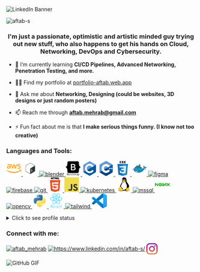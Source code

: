 ![LinkedIn Banner](https://github.com/aftab-s/aftab-s/assets/90192423/f95e7821-7bad-423a-9577-a5e807fa2d56)

<p align="left">
    <img src="https://komarev.com/ghpvc/?username=aftab-s&label=Profile%20views&color=0e75b6&style=flat" alt="aftab-s" />
</p>

<h3 align="center">I'm just a passionate, optimistic and artistic minded guy trying out new stuff, who also happens to get his hands on Cloud, Networking, DevOps and Cybersecurity.</h3>

- 🌱 I’m currently learning **CI/CD Pipelines, Advanced Networking, Penetration Testing, and more.**

- 👨‍💻 Find my portfolio at [portfolio-aftab.web.app](portfolio-aftab.web.app)

- 💬 Ask me about **Networking, Designing (could be websites, 3D designs or just random posters)**

- 📫 Reach me through **aftab.mehrab@gmail.com**

- ⚡ Fun fact about me is that **I make serious things funny. (I know not too creative)**

<h3 align="left">Languages and Tools:</h3>
<p align="left"> <a href="https://aws.amazon.com" target="_blank" rel="noreferrer"> <img src="https://github.com/devicons/devicon/blob/1119b9f84c0290e0f0b38982099a2bd027a48bf1/icons/amazonwebservices/amazonwebservices-plain-wordmark.svg" alt="aws" width="40" height="40"/> </a> <a href="https://www.gnu.org/software/bash/" target="_blank" rel="noreferrer"> <img src="bash.png" alt="bash" width="40" height="40"/> </a> <a href="https://www.blender.org/" target="_blank" rel="noreferrer"> <img src="https://download.blender.org/branding/community/blender_community_badge_white.svg" alt="blender" width="40" height="40"/> </a> <a href="https://getbootstrap.com" target="_blank" rel="noreferrer"> <img src="https://raw.githubusercontent.com/devicons/devicon/master/icons/bootstrap/bootstrap-plain-wordmark.svg" alt="bootstrap" width="40" height="40"/> </a> <a href="https://www.cprogramming.com/" target="_blank" rel="noreferrer"> <img src="https://raw.githubusercontent.com/devicons/devicon/master/icons/c/c-original.svg" alt="c" width="40" height="40"/> </a> <a href="https://www.w3schools.com/cpp/" target="_blank" rel="noreferrer"> <img src="https://raw.githubusercontent.com/devicons/devicon/master/icons/cplusplus/cplusplus-original.svg" alt="cplusplus" width="40" height="40"/> </a> <a href="https://www.w3schools.com/css/" target="_blank" rel="noreferrer"> <img src="https://raw.githubusercontent.com/devicons/devicon/master/icons/css3/css3-original-wordmark.svg" alt="css3" width="40" height="40"/> </a> <a href="https://www.docker.com/" target="_blank" rel="noreferrer"> <img src="https://github.com/devicons/devicon/blob/1119b9f84c0290e0f0b38982099a2bd027a48bf1/icons/docker/docker-original.svg" alt="docker" width="40" height="40"/> </a> <a href="https://www.figma.com/" target="_blank" rel="noreferrer"> <img src="https://www.vectorlogo.zone/logos/figma/figma-icon.svg" alt="figma" width="40" height="40"/> </a> <a href="https://firebase.google.com/" target="_blank" rel="noreferrer"> <img src="https://www.vectorlogo.zone/logos/firebase/firebase-icon.svg" alt="firebase" width="40" height="40"/> </a> <a href="https://git-scm.com/" target="_blank" rel="noreferrer"> <img src="https://www.vectorlogo.zone/logos/git-scm/git-scm-icon.svg" alt="git" width="40" height="40"/> </a> <a href="https://www.w3.org/html/" target="_blank" rel="noreferrer"> <img src="https://raw.githubusercontent.com/devicons/devicon/master/icons/html5/html5-original-wordmark.svg" alt="html5" width="40" height="40"/> </a> <a href="https://developer.mozilla.org/en-US/docs/Web/JavaScript" target="_blank" rel="noreferrer"> <img src="https://raw.githubusercontent.com/devicons/devicon/master/icons/javascript/javascript-original.svg" alt="javascript" width="40" height="40"/> </a> <a href="https://kubernetes.io" target="_blank" rel="noreferrer"> <img src="https://www.vectorlogo.zone/logos/kubernetes/kubernetes-icon.svg" alt="kubernetes" width="40" height="40"/> </a> <a href="https://www.linux.org/" target="_blank" rel="noreferrer"> <img src="https://raw.githubusercontent.com/devicons/devicon/master/icons/linux/linux-original.svg" alt="linux" width="40" height="40"/> </a> <a href="https://www.microsoft.com/en-us/sql-server" target="_blank" rel="noreferrer"> <img src="https://www.svgrepo.com/show/303229/microsoft-sql-server-logo.svg" alt="mssql" width="40" height="40"/> </a> <a href="https://www.nginx.com" target="_blank" rel="noreferrer"> <img src="https://raw.githubusercontent.com/devicons/devicon/master/icons/nginx/nginx-original.svg" alt="nginx" width="40" height="40"/> </a> <a href="https://opencv.org/" target="_blank" rel="noreferrer"> <img src="https://www.vectorlogo.zone/logos/opencv/opencv-icon.svg" alt="opencv" width="40" height="40"/> </a> <a href="https://www.python.org" target="_blank" rel="noreferrer"> <img src="https://raw.githubusercontent.com/devicons/devicon/master/icons/python/python-original.svg" alt="python" width="40" height="40"/> </a> <a href="https://reactjs.org/" target="_blank" rel="noreferrer"> <img src="https://raw.githubusercontent.com/devicons/devicon/master/icons/react/react-original-wordmark.svg" alt="react" width="40" height="40"/> </a> <a href="https://tailwindcss.com/" target="_blank" rel="noreferrer"> <img src="https://www.vectorlogo.zone/logos/tailwindcss/tailwindcss-icon.svg" alt="tailwind" width="40" height="40"/> </a> <a href="https://code.visualstudio.com/" target="_blank" rel="noreferrer"> <img src="https://github.com/devicons/devicon/blob/1119b9f84c0290e0f0b38982099a2bd027a48bf1/icons/vscode/vscode-original.svg" alt="vscode" width="40" height="40"/> </a> </p>



<details>
<summary>Click to see profile status</summary>
<div style="background-color: black; padding: 10px;">
  <table style="width: 100%;">
    <tr>
      <td align="left">
        <img src="https://github-readme-stats.vercel.app/api?username=aftab-s&show_icons=true&theme=transparent" alt="aftab-s" />
      </td>
      <td align="right">
        <img src="https://github-readme-streak-stats.herokuapp.com/?user=aftab-s&theme=dark" alt="aftab-s" />
      </td>
    </tr>
  </table>
</div>
</details>

<h3 align="left">Connect with me:</h3>
<p align="left">
<a href="https://twitter.com/aftab_mehrab" target="blank"><img align="center" src="https://raw.githubusercontent.com/rahuldkjain/github-profile-readme-generator/master/src/images/icons/Social/twitter.svg" alt="aftab_mehrab" height="30" width="40" /></a> <a href="https://www.linkedin.com/in/aftab-s/" target="blank"><img align="center" src="https://raw.githubusercontent.com/rahuldkjain/github-profile-readme-generator/master/src/images/icons/Social/linked-in-alt.svg" alt="https://www.linkedin.com/in/aftab-s/" height="30" width="40" /></a>
<a href="https://www.instagram.com/devon_clive__/" target="blank"><img align="center" src="instagram.png" alt="https://www.instagram.com/devon_clive__/" height="30" width="30" /></a>
</p>

![GitHub GIF](https://github.com/aftab-s/aftab-s/blob/bdd229b271652936e0a6fd884d0d231de3521723/Github%20GIF.gif)
